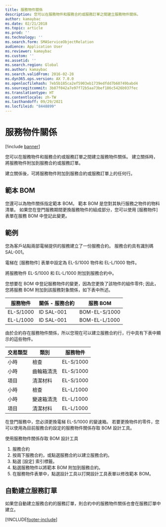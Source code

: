 ```yaml
---
title: 服務物件關係
description: 您可以在服務物件和服務合約或服務訂單之間建立服務物件關係。
author: kamaybac
ms.date: 02/21/2018
ms.topic: article
ms.prod: ''
ms.technology: ''
ms.search.form: SMAServiceObjectRelation
audience: Application User
ms.reviewer: kamaybac
ms.custom: ''
ms.assetid: ''
ms.search.region: Global
ms.author: kamaybac
ms.search.validFrom: 2016-02-28
ms.dyn365.ops.version: AX 7.0.0
ms.openlocfilehash: 7eb5b185ca2ef5903eb1739edfdd7b60749babd4
ms.sourcegitcommit: 3b87f042a7e97f72b5aa73bef186c5426b937fec
ms.translationtype: HT
ms.contentlocale: zh-TW
ms.lasthandoff: 09/29/2021
ms.locfileid: "8448899"
---
```

# <a name="service-object-relations"></a>服務物件關係 

[!include [banner](../includes/banner.md)]

您可以在服務物件和服務合約或服務訂單之間建立服務物件關係。 建立關係時，將服務物件附加到服務合約或服務訂單。

建立關係後，可將服務物件附加到服務合約或服務訂單上的任何行。

## <a name="template-boms"></a>範本 BOM

您還可以為物件關係指定範本 BOM。 範本 BOM 是您對其執行服務之物件的物料清單。 如果您在登門服務期間更換服務物件的組成部分，您可以使用 [服務物件] 表單在服務 BOM 中登記此變更。

## <a name="example"></a>範例

您為客戶站點兩部電梯提供的服務建立了一份服務合約。
服務合約具有識別碼 SAL-001。

電梯在 [服務物件] 表單中設定為 EL-S/1000 物件和 EL-L/1000 物件。

將服務物件 EL-S/1000 和 EL-L/1000 附加到服務合約中。

您想要在 BOM 中登記服務物件的變更，因為您更換了該物件的組件零件; 因此，您將服務 BOM 附加到該服務對象關係，如下表中所述。

| 服務物件 | 關係 - 服務合約 | 服務 BOM   |
|----------------|------------------------------|---------------|
| EL-S/1000      | ID SAL-001                   | BOM-EL-S/1000 |
| EL-L/1000      | ID SAL-001                   | BOM-EL-L/1000 |

由於合約存在服務物件關係，所以您現在可以建立服務合約行，行中具有下表中顯示的這些物件。

| 交易類型 | 類別           | 服務物件 |
|------------------|--------------------|----------------|
| 小時             | 檢查         | EL-S/1000      |
| 小時             | 齒輪箱清洗  | EL-S/1000      |
| 項目             | 清潔材料 | EL-S/1000      |
| 小時             | 檢查         | EL-L/1000      |
| 小時             | 變速箱清洗   | EL-L/1000      |
| 項目             | 清潔材料 | EL-L/1000      |

在登門服務中，您必須更換電梯 EL-S/1000 的變速箱。 若要更換物件的零件，您可以使用為目前服務合約設定的服務物件關係存取 BOM 設計工具。

使用服務物件關係存取 BOM 設計工具

1. 服務合約
2. 按兩下服務合約，或點選服務合約以建立服務合約。
3. 點選 [設定] 索引標籤。
4. 點選服務物件以將範本 BOM 附加到服務合約。
5. 在服務物件表單中，點選設計工具以打開設計工具表單以修改範本 BOM。

## <a name="automatically-created-service-orders"></a>自動建立服務訂單

如果您自動建立服務合約的服務訂單，則合約中的服務物件關係也會在服務訂單中建立。



[!INCLUDE[footer-include](../../includes/footer-banner.md)]